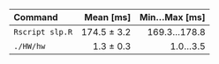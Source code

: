 | Command | Mean [ms] | Min…Max [ms] |
|:---|---:|---:|
| `Rscript slp.R` | 174.5 ± 3.2 | 169.3…178.8 |
| `./HW/hw` | 1.3 ± 0.3 | 1.0…3.5 |
